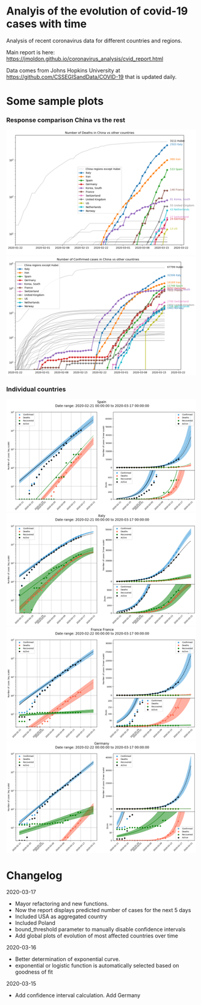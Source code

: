 # Analyis of the evolution of covid-19 cases with time

Analysis of recent coronavirus data for different countries and regions.

Main report is here: https://jmoldon.github.io/coronavirus_analysis/cvid_report.html

Data comes from Johns Hopkins University at https://github.com/CSSEGISandData/COVID-19 that is updated daily.

# Some sample plots
### Response comparison China vs the rest

![](plots/most_deaths_evolution.png)
![](plots/most_cases_evolution.png)

### Individual countries
![](plots/Spain.png)
![](plots/Italy.png)
![](plots/FranceFrance.png)
![](plots/Germany.png)


# Changelog

2020-03-17
- Mayor refactoring and new functions. 
- Now the report displays predicted number of cases for the next 5 days
- Included USA as aggregated country
- Included Poland
- bound_threshold parameter to manually disable confidence intervals
- Add global plots of evolution of most affected countries over time

2020-03-16 
- Better determination of exponential curve.
- exponential or logistic function is automatically selected based on goodness of fit

2020-03-15 
- Add confidence interval calculation. Add Germany
